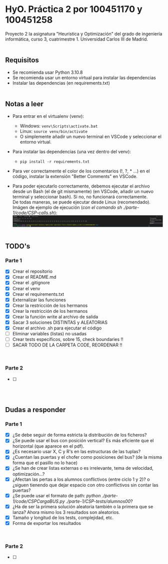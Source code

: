 # HyO. Práctica 2 por 100451170 y 100451258
Proyecto 2 la asignatura "Heurística y Optimización" del grado de ingeniería informática, curso 3, cuatrimestre 1. Universidad Carlos III de Madrid.
<br/><br/>

## Requisitos
- Se recomienda usar Python 3.10.8
- Se recomienda usar un entorno virtual para instalar las dependencias
- Instalar las dependencias (en requirements.txt)
<br/><br/>

## Notas a leer
- Para entrar en el virtualenv (venv):

  - Windows: `venv\Scripts\activate.bat`
  - Linux: `source venv/bin/activate`
  - O simplemente añadir un nuevo terminal en VSCode y seleccionar el entorno virtual.
- Para instalar las dependencias (una vez dentro del venv):

  - `pip install -r requirements.txt`
- Para ver correctamente el color de los comentarios (!, ?, * ...) en el código, instalar la extensión "Better Comments" en VSCode.
- Para poder ejecutarlo correctamente, debemos ejecutar el archivo desde un Bash (el de git mismamente) (en VSCode, añadir un nuevo terminal y seleccionar bash). Si no, no funcionará correctamente.
  <br/>De todas maneras, se puede ejecutar desde Linux (recomendado).<br/> Imágen de ejemplo de ejecución (*con el comando sh ./parte-1/code/CSP-calls.sh*):<br/>
  ![1669374620519](image/README/1669374620519.png)
<br/><br/>

## TODO's
### Parte 1
- [X] Crear el repositorio
- [X] Crear el README.md
- [X] Crear el .gitignore
- [X] Crear el venv
- [X] Crear el requirements.txt
- [X] Externalizar las funciones
- [X] Crear la restricción de los hermanos
- [X] Crear la restricción de los hermanos
- [X] Crear la función write al archivo de salida
- [X] Sacar 3 soluciones DISTINTAS y ALEATORIAS
- [X] Crear el archivo .sh para ejecutar el código
- [ ] Eliminar variables (listas) no usadas
- [ ] Crear tests específicos, sobre 15, check boundaries !!
- [ ] SACAR TODO DE LA CARPETA CODE, REORDENAR !!
<br/>

### Parte 2
- [ ] 
<br/><br/>

## Dudas a responder
### Parte 1
- [X] ¿Se debe seguir de forma estricta la distribución de los ficheros?
- [X] ¿Se puede usar el bus con posición vertical? Es más eficiente que el horizontal (que aparece en el pdf).
- [X] ¿Es necesario usar X, C y R's en las estructuras de las tuplas?
- [X] ¿Cuentan las puertas y el chofer como posiciones del bus? (de la misma forma que el pasillo no lo hace)
- [X] ¿Se han de crear listas externas o es irrelevante, tema de velocidad, optimización...?
- [X] ¿Afectan las pertas a los alumnos conflictivos (entre ciclo 1 y 2)? o ¿siguen tienendo que dejar espacio con otro conflictivos sin contar las puertas?
- [X] ¿Se puede usar el formato de path: *python ./parte-1/code/CSPCargaBUS.py ./parte-1/CSP-tests/alumnos00*?
- [X] ¿Ha de ser la primera solución aleatoria también o la primera que se lanza? Ahora mismo los 3 resultados son aleatorios.
- [X] Tamaño y longitud de los tests, complejidad, etc.
- [X] Forma de exportar los resultados
<br/>

### Parte 2
- [ ] 
<br/><br/>